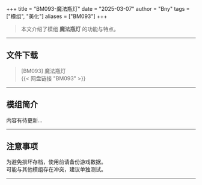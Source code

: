 +++
title = "BM093-魔法瓶灯"
date = "2025-03-07"
author = "Bny"
tags = ["模组", "美化"]
aliases = ["BM093"]
+++

> 本文介绍了模组 **魔法瓶灯** 的功能与特点。

---

## 文件下载

> [BM093] 魔法瓶灯  
{{< 网盘链接 "BM093" >}}  

---

## 模组简介

>  
内容有待更新...  

---

## 注意事项

>  
为避免损坏存档，使用前请备份游戏数据。  
可能与其他模组存在冲突，建议单独测试。  

---

